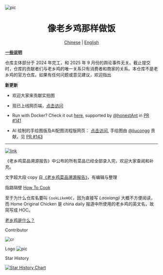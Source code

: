 ![pic](/banner.png)

<div align="center">

# 像老乡鸡那样做饭

[Chinese](/README.md) | [English](/README.en.md)

</div>

[**一些说明**](https://github.com/Gar-b-age/CookLikeHOC/issues/26)

仓库主体部分于 2024 年完工，和 2025 年 9 月份的舆论事件无关。截止提交时，仓库的贡献者们与老乡鸡的唯一关系只有消费者和商家的关系。本仓库不是老乡鸡的官方仓库。如果有任何问题或意见建议，欢迎指出

**新更新**

- 欢迎大家来贡献实拍图

- 现已上线网页端，[点击访问](https://cooklikehoc.soilzhu.su)

- Run with Docker? Check it out [here](https://github.com/Gar-b-age/CookLikeHOC/tree/main/docker_support), supported by [@honestAnt](https://github.com/honestAnt) in [PR #141](https://github.com/Gar-b-age/CookLikeHOC/pull/141)

- AI 绘制的手绘图版及AI配图流程版网页： [点击访问](https://ai.cooklikehoc.soilzhu.su), 手绘图由 [@liucongg](https://github.com/liucongg) 贡献，见 [PR #143](https://github.com/Gar-b-age/CookLikeHOC/pull/143)

---

[![link](/tg.png)](https://t.me/cooklikehoc)

《老乡鸡菜品溯源报告》中公布的所有菜品已经全部录入完，欢迎大家查阅和补充。

文字超大段 copy 自[《老乡鸡菜品溯源报告》](https://www.lxjchina.com.cn/display.asp?id=4226)，有编辑与整理

指路隔壁 [How To Cook](https://cook.aiursoft.cn/)

至于为什么仓库名要叫 `CookLikeHOC`，因为直接写 _Laoxiangji_ 大概不方便阅读，而 Home Original Chicken 是 china daily 报道中所使用的老乡鸡的英文名，故简写成 HOC。

[老乡鸡是什么？](https://lxjchina.com.cn/)

Contributor

![cr](https://contrib.rocks/image?repo=Gar-b-age/CookLikeHOC)

Logo
![pic](/logo.png)

Star History

[![Star History Chart](https://api.star-history.com/svg?repos=Gar-b-age/CookLikeHOC&type=Date)](https://star-history.com/#Gar-b-age/CookLikeHOC&Date)
